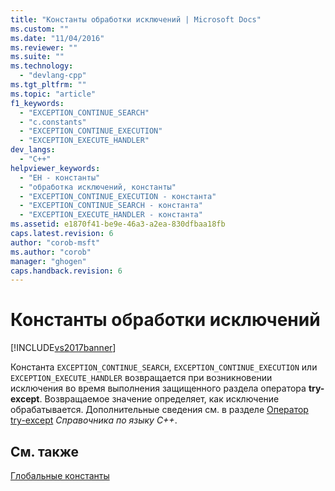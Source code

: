 ```yaml
---
title: "Константы обработки исключений | Microsoft Docs"
ms.custom: ""
ms.date: "11/04/2016"
ms.reviewer: ""
ms.suite: ""
ms.technology: 
  - "devlang-cpp"
ms.tgt_pltfrm: ""
ms.topic: "article"
f1_keywords: 
  - "EXCEPTION_CONTINUE_SEARCH"
  - "c.constants"
  - "EXCEPTION_CONTINUE_EXECUTION"
  - "EXCEPTION_EXECUTE_HANDLER"
dev_langs: 
  - "C++"
helpviewer_keywords: 
  - "EH - константы"
  - "обработка исключений, константы"
  - "EXCEPTION_CONTINUE_EXECUTION - константа"
  - "EXCEPTION_CONTINUE_SEARCH - константа"
  - "EXCEPTION_EXECUTE_HANDLER - константа"
ms.assetid: e1870f41-be9e-46a3-a2ea-830dfbaa18fb
caps.latest.revision: 6
author: "corob-msft"
ms.author: "corob"
manager: "ghogen"
caps.handback.revision: 6
---
```

# Константы обработки исключений
[!INCLUDE[vs2017banner](../assembler/inline/includes/vs2017banner.md)]

Константа `EXCEPTION_CONTINUE_SEARCH`, `EXCEPTION_CONTINUE_EXECUTION` или `EXCEPTION_EXECUTE_HANDLER` возвращается при возникновении исключения во время выполнения защищенного раздела оператора **try\-except**.  Возвращаемое значение определяет, как исключение обрабатывается.  Дополнительные сведения см. в разделе [Оператор try\-except](../cpp/try-except-statement.md) *Справочника по языку С\+\+*.  
  
## См. также  
 [Глобальные константы](../c-runtime-library/global-constants.md)